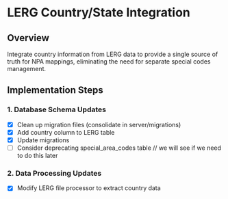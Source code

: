 # LERG Country/State Integration

## Overview

Integrate country information from LERG data to provide a single source of truth for NPA mappings, eliminating the need for separate special codes management.

## Implementation Steps

### 1. Database Schema Updates

- [x] Clean up migration files (consolidate in server/migrations)
- [x] Add country column to LERG table
- [x] Update migrations
- [ ] Consider deprecating special_area_codes table // we will see if we need to do this later

### 2. Data Processing Updates

- [x] Modify LERG file processor to extract country data
<!-- 
### 3. Store/Service Updates

- [ ] Update LergState interface for country data
- [ ] Modify store actions and getters
- [ ] Update services to handle unified data

### 4. UI Updates

- [ ] Modify AdminLergView to show unified data
- [ ] Update special codes section to use LERG data
- [ ] Add country/state relationship display

### 5. Migration Path

- [ ] Plan deprecation of special codes
- [ ] Add data migration utilities
- [ ] Update documentation -->
